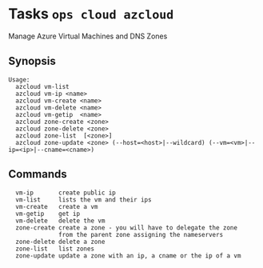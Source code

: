 <!---
Licensed to the Apache Software Foundation (ASF) under one
or more contributor license agreements.  See the NOTICE file
distributed with this work for additional information
regarding copyright ownership.  The ASF licenses this file
to you under the Apache License, Version 2.0 (the
"License"); you may not use this file except in compliance
with the License.  You may obtain a copy of the License at

  http://www.apache.org/licenses/LICENSE-2.0

Unless required by applicable law or agreed to in writing,
software distributed under the License is distributed on an
"AS IS" BASIS, WITHOUT WARRANTIES OR CONDITIONS OF ANY
KIND, either express or implied.  See the License for the
specific language governing permissions and limitations
under the License.
-->
# Tasks  `ops cloud azcloud`

Manage Azure Virtual Machines and DNS Zones

## Synopsis

```text
Usage:
  azcloud vm-list
  azcloud vm-ip <name>
  azcloud vm-create <name>
  azcloud vm-delete <name>
  azcloud vm-getip  <name>
  azcloud zone-create <zone>
  azcloud zone-delete <zone>
  azcloud zone-list  [<zone>]
  azcloud zone-update <zone> (--host=<host>|--wildcard) (--vm=<vm>|--ip=<ip>|--cname=<cname>)
```

## Commands

```
  vm-ip       create public ip
  vm-list     lists the vm and their ips
  vm-create   create a vm
  vm-getip    get ip
  vm-delete   delete the vm
  zone-create create a zone - you will have to delegate the zone
              from the parent zone assigning the nameservers
  zone-delete delete a zone
  zone-list   list zones
  zone-update update a zone with an ip, a cname or the ip of a vm
```